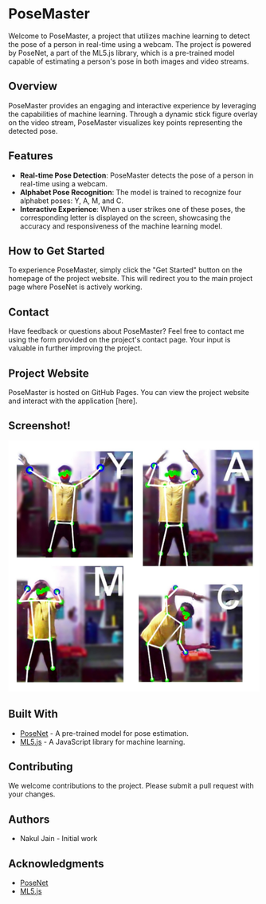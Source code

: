 # PoseMaster

Welcome to PoseMaster, a project that utilizes machine learning to detect the pose of a person in real-time using a webcam. The project is powered by PoseNet, a part of the ML5.js library, which is a pre-trained model capable of estimating a person's pose in both images and video streams.

## Overview

PoseMaster provides an engaging and interactive experience by leveraging the capabilities of machine learning. Through a dynamic stick figure overlay on the video stream, PoseMaster visualizes key points representing the detected pose. 

## Features

- **Real-time Pose Detection**: PoseMaster detects the pose of a person in real-time using a webcam.
- **Alphabet Pose Recognition**: The model is trained to recognize four alphabet poses: Y, A, M, and C.
- **Interactive Experience**: When a user strikes one of these poses, the corresponding letter is displayed on the screen, showcasing the accuracy and responsiveness of the machine learning model.

## How to Get Started

To experience PoseMaster, simply click the "Get Started" button on the homepage of the project website. This will redirect you to the main project page where PoseNet is actively working.

## Contact

Have feedback or questions about PoseMaster? Feel free to contact me using the form provided on the project's contact page. Your input is valuable in further improving the project.

## Project Website

PoseMaster is hosted on GitHub Pages. You can view the project website and interact with the application [here].

## Screenshot!

![Screensot](./images/poses.jpg)

## Built With

- [PoseNet](https://github.com/ml5js/ml5-library/tree/master/src/poseNet) - A pre-trained model for pose estimation.
- [ML5.js](https://github.com/ml5js/ml5-library) - A JavaScript library for machine learning.

## Contributing

We welcome contributions to the project. Please submit a pull request with your changes.

## Authors

- Nakul Jain - Initial work

## Acknowledgments

- [PoseNet](https://github.com/ml5js/ml5-library/tree/master/src/poseNet)
- [ML5.js](https://github.com/ml5js/ml5-library)

